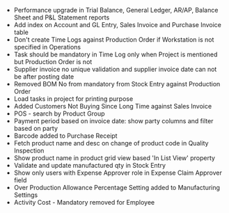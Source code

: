 - Performance upgrade in Trial Balance, General Ledger, AR/AP, Balance Sheet and P&L Statement reports
- Add index on Account and GL Entry, Sales Invoice and Purchase Invoice table
- Don't create Time Logs against Production Order if Workstation is not specified in Operations
- Task should be mandatory in Time Log only when Project is mentioned but Production Order is not
- Supplier invoice no unique validation and supplier invoice date can not be after posting date
- Removed BOM No from mandatory from Stock Entry against Production Order
- Load tasks in project for printing purpose
- Added Customers Not Buying Since Long Time against Sales Invoice
- POS - search by Product Group
- Payment period based on invoice date: show party columns and filter based on party
- Barcode added to Purchase Receipt
- Fetch product name and desc on change of product code in Quality Inspection
- Show product name in product grid view based 'In List View' property
- Validate and update manufactured qty in Stock Entry
- Show only users with Expense Approver role in Expense Claim Approver field
- Over Production Allowance Percentage Setting added to Manufacturing Settings
- Activity Cost - Mandatory removed for Employee